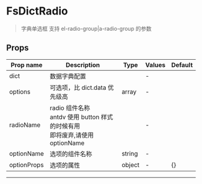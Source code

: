 # FsDictRadio

> 字典单选框
> 支持 el-radio-group|a-radio-group 的参数

## Props

| Prop name   | Description                                                                        | Type   | Values | Default |
| ----------- | ---------------------------------------------------------------------------------- | ------ | ------ | ------- |
| dict        | 数据字典配置                                                                       |        | -      |         |
| options     | 可选项，比 dict.data 优先级高                                                      | array  | -      |         |
| radioName   | radio 组件名称<br/>antdv 使用 button 样式的时候有用<br/>即将废弃,请使用 optionName |        | -      |         |
| optionName  | 选项的组件名称                                                                     | string | -      |         |
| optionProps | 选项的属性                                                                         | object | -      | {}      |

---
